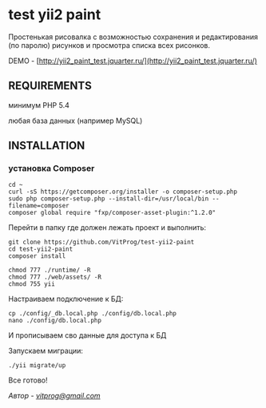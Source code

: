 test yii2 paint
============================

Простенькая рисовалка с возможностью сохранения и редактирования (по паролю) рисунков и просмотра списка всех рисонков.

DEMO - [http://yii2_paint_test.jquarter.ru/](http://yii2_paint_test.jquarter.ru/)


REQUIREMENTS
------------

минимум PHP 5.4
  
любая база данных (например MySQL)


INSTALLATION
------------

### установка Composer
~~~
cd ~
curl -sS https://getcomposer.org/installer -o composer-setup.php
sudo php composer-setup.php --install-dir=/usr/local/bin --filename=composer
composer global require "fxp/composer-asset-plugin:^1.2.0"
~~~

Перейти в папку где должен лежать проект и выполнить:

~~~
git clone https://github.com/VitProg/test-yii2-paint
cd test-yii2-paint
composer install
~~~

~~~
chmod 777 ./runtime/ -R
chmod 777 ./web/assets/ -R
chmod 755 yii
~~~

Настраиваем подключение к БД:

~~~
cp ./config/_db.local.php ./config/db.local.php
nano ./config/db.local.php
~~~

И прописываем сво данные для доступа к БД


Запускаем миграции:

~~~
./yii migrate/up
~~~

Все готово!





*Автор - [vitprog@gmail.com](mailto:vitprog@gmail.com)*

